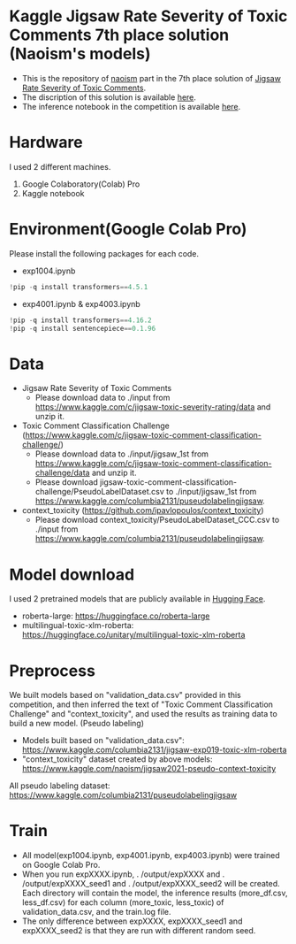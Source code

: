 # Kaggle Jigsaw Rate Severity of Toxic Comments 7th place solution (Naoism's models)
- This is the repository of [naoism](https://www.kaggle.com/naoism) part in the 7th place solution of [Jigsaw Rate Severity of Toxic Comments](https://www.kaggle.com/c/jigsaw-toxic-severity-rating/).
- The discription of this solution is available [here](https://www.kaggle.com/c/jigsaw-toxic-severity-rating/discussion/306366).
- The inference notebook in the competition is available [here](https://www.kaggle.com/columbia2131/jigsaw-team-ensemble-006-fix/notebook).

# Hardware
I used 2 different machines.
1. Google Colaboratory(Colab) Pro
2. Kaggle notebook

# Environment(Google Colab Pro)
Please install the following packages for each code.
- exp1004.ipynb
```python
!pip -q install transformers==4.5.1
```

- exp4001.ipynb & exp4003.ipynb
```python
!pip -q install transformers==4.16.2
!pip -q install sentencepiece==0.1.96
```

# Data
- Jigsaw Rate Severity of Toxic Comments
  - Please download data to ./input from https://www.kaggle.com/c/jigsaw-toxic-severity-rating/data and unzip it.
- Toxic Comment Classification Challenge (https://www.kaggle.com/c/jigsaw-toxic-comment-classification-challenge/)
  - Please download data to ./input/jigsaw_1st from https://www.kaggle.com/c/jigsaw-toxic-comment-classification-challenge/data and unzip it.
  - Please download jigsaw-toxic-comment-classification-challenge/PseudoLabelDataset.csv to ./input/jigsaw_1st from https://www.kaggle.com/columbia2131/puseudolabelingjigsaw.
- context_toxicity (https://github.com/ipavlopoulos/context_toxicity)
  - Please download context_toxicity/PseudoLabelDataset_CCC.csv to ./input from https://www.kaggle.com/columbia2131/puseudolabelingjigsaw.


# Model download
I used 2 pretrained models that are publicly available in [Hugging Face](https://huggingface.co/). 
- roberta-large: https://huggingface.co/roberta-large
- multilingual-toxic-xlm-roberta: https://huggingface.co/unitary/multilingual-toxic-xlm-roberta


# Preprocess
We built models based on "validation_data.csv" provided in this competition, and then inferred the text of "Toxic Comment Classification Challenge" and "context_toxicity", and used the results as training data to build a new model. (Pseudo labeling)

- Models built based on "validation_data.csv": https://www.kaggle.com/columbia2131/jigsaw-exp019-toxic-xlm-roberta
- "context_toxicity" dataset created by above models: https://www.kaggle.com/naoism/jigsaw2021-pseudo-context-toxicity

All pseudo labeling dataset: https://www.kaggle.com/columbia2131/puseudolabelingjigsaw

# Train
- All model(exp1004.ipynb, exp4001.ipynb, exp4003.ipynb) were trained on Google Colab Pro. 
- When you run expXXXX.ipynb, . /output/expXXXX and . /output/expXXXX_seed1 and . /output/expXXXX_seed2 will be created. Each directory will contain the model, the inference results (more_df.csv, less_df.csv) for each column (more_toxic, less_toxic) of validation_data.csv, and the train.log file.
- The only difference between expXXXX, expXXXX_seed1 and expXXXX_seed2 is that they are run with different random seed.